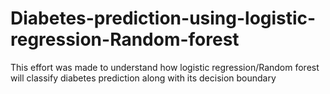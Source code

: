 # Diabetes-prediction-using-logistic-regression-Random-forest
This effort was made to understand how logistic regression/Random forest will classify diabetes prediction along with its decision boundary

